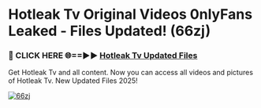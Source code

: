 # Hotleak Tv Original Videos 0nlyFans Leaked - Files Updated! (66zj)

<h3>🔴 CLICK HERE 🌐==►► <a href="https://tinyurl.com/ms9xzufz" rel="nofollow">Hotleak Tv Updated Files</a></h3>

Get Hotleak Tv and all content. Now you can access all videos and pictures of Hotleak Tv. New Updated Files 2025!

[![66zj](https://i.imgur.com/PQ7UWWw.gif)](https://tinyurl.com/ms9xzufz)
